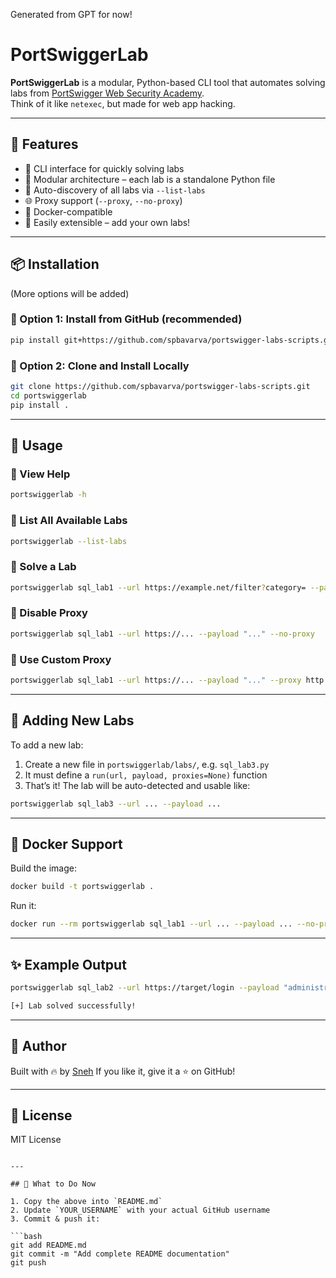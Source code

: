 Generated from GPT for now!

# PortSwiggerLab

**PortSwiggerLab** is a modular, Python-based CLI tool that automates solving labs from [PortSwigger Web Security Academy](https://portswigger.net/web-security).  
Think of it like `netexec`, but made for web app hacking.

---

## 🔧 Features

- 🚀 CLI interface for quickly solving labs
- 🧱 Modular architecture – each lab is a standalone Python file
- 🧠 Auto-discovery of all labs via `--list-labs`
- 🌐 Proxy support (`--proxy`, `--no-proxy`)
- 🐳 Docker-compatible
- 🔄 Easily extensible – add your own labs!

---

## 📦 Installation

(More options will be added)

### 🔹 Option 1: Install from GitHub (recommended)

```bash
pip install git+https://github.com/spbavarva/portswigger-labs-scripts.git
````

### 🔹 Option 2: Clone and Install Locally

```bash
git clone https://github.com/spbavarva/portswigger-labs-scripts.git
cd portswiggerlab
pip install .
```

---

## 🧪 Usage

### 🔹 View Help

```bash
portswiggerlab -h
```

### 🔹 List All Available Labs

```bash
portswiggerlab --list-labs
```

### 🔹 Solve a Lab

```bash
portswiggerlab sql_lab1 --url https://example.net/filter?category= --payload "'+OR+1=1--"
```

### 🔹 Disable Proxy

```bash
portswiggerlab sql_lab1 --url https://... --payload "..." --no-proxy
```

### 🔹 Use Custom Proxy

```bash
portswiggerlab sql_lab1 --url https://... --payload "..." --proxy http://127.0.0.1:8081
```

---

## 🧩 Adding New Labs

To add a new lab:

1. Create a new file in `portswiggerlab/labs/`, e.g. `sql_lab3.py`
2. It must define a `run(url, payload, proxies=None)` function
3. That’s it! The lab will be auto-detected and usable like:

```bash
portswiggerlab sql_lab3 --url ... --payload ...
```

---

## 🐳 Docker Support

Build the image:

```bash
docker build -t portswiggerlab .
```

Run it:

```bash
docker run --rm portswiggerlab sql_lab1 --url ... --payload ... --no-proxy
```

---

## ✨ Example Output

```bash
portswiggerlab sql_lab2 --url https://target/login --payload "administrator'--" --no-proxy

[+] Lab solved successfully!
```

---

## 🧠 Author

Built with 🔥 by [Sneh](https://github.com/YOUR_USERNAME)
If you like it, give it a ⭐ on GitHub!

---

## 📜 License

MIT License

````

---

## 📌 What to Do Now

1. Copy the above into `README.md`
2. Update `YOUR_USERNAME` with your actual GitHub username
3. Commit & push it:

```bash
git add README.md
git commit -m "Add complete README documentation"
git push
````